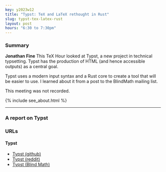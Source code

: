 ```yaml
---
key: y2023w12
title: "Typst: TeX and LaTeX rethought in Rust"
slug: typst-tex-latex-rust
layout: post
hours: "6:30 to 7:30pm"
---
```


### Summary

**Jonathan Fine** This TeX Hour looked at Typst, a new project in
technical typsetting. Typst has the production of HTML (and hence
accessible outputs) as a central goal.

Typst uses a modern input syntax and a Rust core to create a tool that
will be easier to use. I learned about it from a post to the BlindMath
mailing list.

This meeting was not recorded.

{% include see_about.html %}

---

### A report on Typst


### URLs

#### Typst

* [Typst (github)](https://github.com/typst/typst)
* [Typst (reddit)](https://libreddit.spike.codes/r/rust/comments/11xpg6e/typst_a_modern_latex_alternative_written_in_rust/)
* [Typst (Blind Math)](http://nfbnet.org/pipermail/blindmath_nfbnet.org/2023-March/010613.html)
